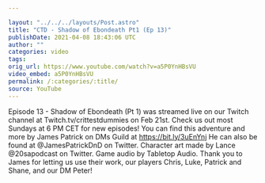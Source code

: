 ```yaml
---

layout: "../../../layouts/Post.astro"
title: "CTD - Shadow of Ebondeath Pt1 (Ep 13)"
publishDate: 2021-04-08 18:43:06 UTC
author: ""
categories: video
tags: 
orig_url: https://www.youtube.com/watch?v=a5P0YnHBsVU
video_embed: a5P0YnHBsVU
permalink: /:categories/:title/
source: YouTube
---
```

Episode 13 - Shadow of Ebondeath (Pt 1) was streamed live on our Twitch channel at Twitch.tv/crittestdummies on Feb 21st. Check us out most Sundays at 6 PM CET for new episodes! You can find this adventure and more by James Patrick on DMs Guild at https://bit.ly/3uEnYnj He can also be found at @JamesPatrickDnD on Twitter. Character art made by Lance @20sapodcast on Twitter. Game audio by Tabletop Audio. Thank you to James for letting us use their work, our players Chris, Luke, Patrick and Shane, and our DM Peter!